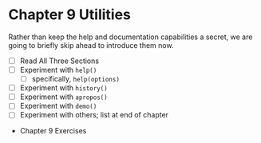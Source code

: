 #  Chapter  9 Utilities

Rather than keep the help and documentation capabilities a secret, we are going to briefly skip ahead to introduce them now.

+ [ ] Read All Three Sections
+ [ ] Experiment with ```help()```
    + [ ] specifically, ```help(options)```
+ [ ] Experiment with ```history()```
+ [ ] Experiment with ```apropos()```
+ [ ] Experiment with ```demo()```
+ [ ] Experiment with others; list at end of chapter
+ Chapter 9 Exercises


